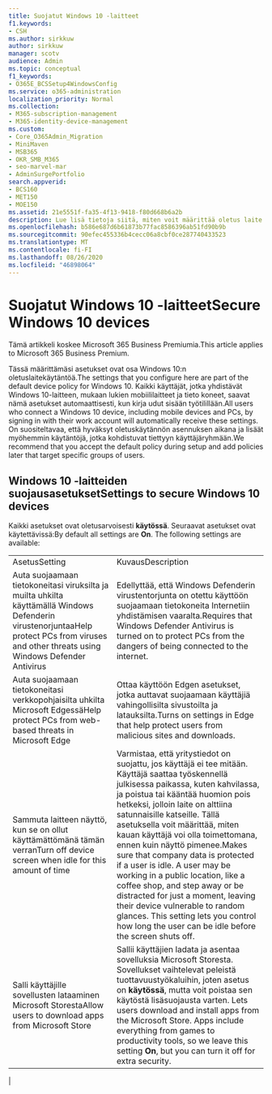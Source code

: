 ```yaml
---
title: Suojatut Windows 10 -laitteet
f1.keywords:
- CSH
ms.author: sirkkuw
author: sirkkuw
manager: scotv
audience: Admin
ms.topic: conceptual
f1_keywords:
- O365E_BCSSetup4WindowsConfig
ms.service: o365-administration
localization_priority: Normal
ms.collection:
- M365-subscription-management
- M365-identity-device-management
ms.custom:
- Core_O365Admin_Migration
- MiniMaven
- MSB365
- OKR_SMB_M365
- seo-marvel-mar
- AdminSurgePortfolio
search.appverid:
- BCS160
- MET150
- MOE150
ms.assetid: 21e5551f-fa35-4f13-9418-f80d668b6a2b
description: Lue lisä tietoja siitä, miten voit määrittää oletus laite käytännölle asetukset, jotka Windows 10-laite saa kirjautuessaan työpaikan tai oppi laitoksen tiliin.
ms.openlocfilehash: b586e687d6b61873b77fac8586396ab51fd90b9b
ms.sourcegitcommit: 90efec455336b4cecc06a8cbf0ce287740433523
ms.translationtype: MT
ms.contentlocale: fi-FI
ms.lasthandoff: 08/26/2020
ms.locfileid: "46898064"
---
```

# <a name="secure-windows-10-devices"></a><span data-ttu-id="d6e3d-103">Suojatut Windows 10 -laitteet</span><span class="sxs-lookup"><span data-stu-id="d6e3d-103">Secure Windows 10 devices</span></span>

<span data-ttu-id="d6e3d-104">Tämä artikkeli koskee Microsoft 365 Business Premiumia.</span><span class="sxs-lookup"><span data-stu-id="d6e3d-104">This article applies to Microsoft 365 Business Premium.</span></span>

<span data-ttu-id="d6e3d-105">Tässä määrittämäsi asetukset ovat osa Windows 10:n oletuslaitekäytäntöä.</span><span class="sxs-lookup"><span data-stu-id="d6e3d-105">The settings that you configure here are part of the default device policy for Windows 10.</span></span> <span data-ttu-id="d6e3d-106">Kaikki käyttäjät, jotka yhdistävät Windows 10-laitteen, mukaan lukien mobiililaitteet ja tieto koneet, saavat nämä asetukset automaattisesti, kun kirja udut sisään työtilillään.</span><span class="sxs-lookup"><span data-stu-id="d6e3d-106">All users who connect a Windows 10 device, including mobile devices and PCs, by signing in with their work account will automatically receive these settings.</span></span> <span data-ttu-id="d6e3d-107">On suositeltavaa, että hyväksyt oletuskäytännön asennuksen aikana ja lisäät myöhemmin käytäntöjä, jotka kohdistuvat tiettyyn käyttäjäryhmään.</span><span class="sxs-lookup"><span data-stu-id="d6e3d-107">We recommend that you accept the default policy during setup and add policies later that target specific groups of users.</span></span>
  
## <a name="settings-to-secure-windows-10-devices"></a><span data-ttu-id="d6e3d-108">Windows 10 -laitteiden suojausasetukset</span><span class="sxs-lookup"><span data-stu-id="d6e3d-108">Settings to secure Windows 10 devices</span></span>

<span data-ttu-id="d6e3d-p102">Kaikki asetukset ovat oletusarvoisesti **käytössä**. Seuraavat asetukset ovat käytettävissä:</span><span class="sxs-lookup"><span data-stu-id="d6e3d-p102">By default all settings are **On**. The following settings are available:</span></span>
  
|||
|:-----|:-----|
|<span data-ttu-id="d6e3d-111">Asetus</span><span class="sxs-lookup"><span data-stu-id="d6e3d-111">Setting</span></span>  <br/> |<span data-ttu-id="d6e3d-112">Kuvaus</span><span class="sxs-lookup"><span data-stu-id="d6e3d-112">Description</span></span>  <br/> |
|<span data-ttu-id="d6e3d-113">Auta suojaamaan tietokoneitasi viruksilta ja muilta uhkilta käyttämällä Windows Defenderin virustenorjuntaa</span><span class="sxs-lookup"><span data-stu-id="d6e3d-113">Help protect PCs from viruses and other threats using Windows Defender Antivirus</span></span>  <br/> |<span data-ttu-id="d6e3d-114">Edellyttää, että Windows Defenderin virustentorjunta on otettu käyttöön suojaamaan tietokoneita Internetiin yhdistämisen vaaralta.</span><span class="sxs-lookup"><span data-stu-id="d6e3d-114">Requires that Windows Defender Antivirus is turned on to protect PCs from the dangers of being connected to the internet.</span></span>  <br/> |
|<span data-ttu-id="d6e3d-115">Auta suojaamaan tietokoneitasi verkkopohjaisilta uhkilta Microsoft Edgessä</span><span class="sxs-lookup"><span data-stu-id="d6e3d-115">Help protect PCs from web-based threats in Microsoft Edge</span></span>  <br/> |<span data-ttu-id="d6e3d-116">Ottaa käyttöön Edgen asetukset, jotka auttavat suojaamaan käyttäjiä vahingollisilta sivustoilta ja latauksilta.</span><span class="sxs-lookup"><span data-stu-id="d6e3d-116">Turns on settings in Edge that help protect users from malicious sites and downloads.</span></span>  <br/> |
|<span data-ttu-id="d6e3d-117">Sammuta laitteen näyttö, kun se on ollut käyttämättömänä tämän verran</span><span class="sxs-lookup"><span data-stu-id="d6e3d-117">Turn off device screen when idle for this amount of time</span></span>  <br/> |<span data-ttu-id="d6e3d-p103">Varmistaa, että yritystiedot on suojattu, jos käyttäjä ei tee mitään. Käyttäjä saattaa työskennellä julkisessa paikassa, kuten kahvilassa, ja poistua tai kääntää huomion pois hetkeksi, jolloin laite on alttiina satunnaisille katseille. Tällä asetuksella voit määrittää, miten kauan käyttäjä voi olla toimettomana, ennen kuin näyttö pimenee.</span><span class="sxs-lookup"><span data-stu-id="d6e3d-p103">Makes sure that company data is protected if a user is idle. A user may be working in a public location, like a coffee shop, and step away or be distracted for just a moment, leaving their device vulnerable to random glances. This setting lets you control how long the user can be idle before the screen shuts off.</span></span>  <br/> |
|<span data-ttu-id="d6e3d-121">Salli käyttäjille sovellusten lataaminen Microsoft Storesta</span><span class="sxs-lookup"><span data-stu-id="d6e3d-121">Allow users to download apps from Microsoft Store</span></span>  <br/> |<span data-ttu-id="d6e3d-p104">Sallii käyttäjien ladata ja asentaa sovelluksia Microsoft Storesta. Sovellukset vaihtelevat peleistä tuottavuustyökaluihin, joten asetus on **käytössä**, mutta voit poistaa sen käytöstä lisäsuojausta varten.  </span><span class="sxs-lookup"><span data-stu-id="d6e3d-p104">Lets users download and install apps from the Microsoft Store. Apps include everything from games to productivity tools, so we leave this setting **On**, but you can turn it off for extra security.  </span></span><br/> |
|